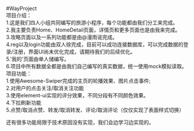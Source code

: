 #WayProject
<br/>
项目介绍：<br/>
  1.这是我们四人小组共同编写的旅游小程序，每个功能都由我们分工来完成。<br/>
  2.我主要负责Home、HomeDetail页面，详情页和更多页面也是由我来完成。<br/>
  3.攻略页面以及一系列功能都是由@漫雨谣完成。<br/>
  4.reg以及login功能由双人徐完成，目前可以成功连接数据库，可以完成数据的登录/注册，界面UI尚未优化完成，请期待我们的后续优化。<br/>
  5.'我的'页面由单人储编写。<br/>
  6.项目中所有数据全都是由我们自己编写的真实数据，统一使用mock模拟读取。<br/>
项目功能：<br/>
  1.使用Awesome-Swiper完成的主页的轮播效果、图片点击事件;<br/>
  2.对用户的点击关注/取消关注功能<br/>
  3.使用element-ui实现的评分效果，不同分段有不同颜色效果。<br/>
  4.下拉刷新功能<br/>
  5.点赞/取消点赞、转发/取消转发、评论/取消评论（仅仅实现了表面样式切换）<br/>
  
还有很多功能局限于技术原因没有实现，我们会边学习边实现的。<br/>
